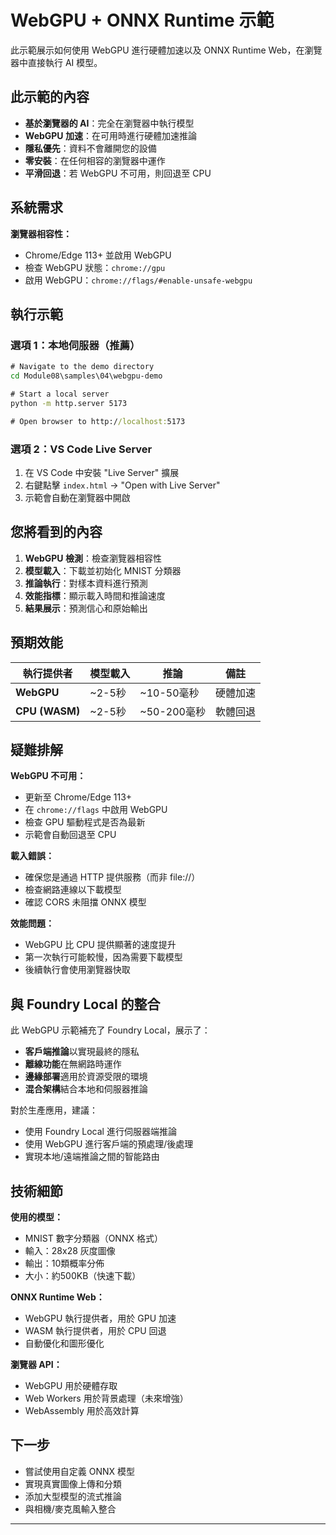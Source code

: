 <!--
CO_OP_TRANSLATOR_METADATA:
{
  "original_hash": "7a474b8e201d5316c0095cdbc3bf0555",
  "translation_date": "2025-09-24T14:31:40+00:00",
  "source_file": "Module08/samples/04/webgpu-demo/README.md",
  "language_code": "mo"
}
-->
# WebGPU + ONNX Runtime 示範

此示範展示如何使用 WebGPU 進行硬體加速以及 ONNX Runtime Web，在瀏覽器中直接執行 AI 模型。

## 此示範的內容

- **基於瀏覽器的 AI**：完全在瀏覽器中執行模型
- **WebGPU 加速**：在可用時進行硬體加速推論
- **隱私優先**：資料不會離開您的設備
- **零安裝**：在任何相容的瀏覽器中運作
- **平滑回退**：若 WebGPU 不可用，則回退至 CPU

## 系統需求

**瀏覽器相容性：**
- Chrome/Edge 113+ 並啟用 WebGPU
- 檢查 WebGPU 狀態：`chrome://gpu`
- 啟用 WebGPU：`chrome://flags/#enable-unsafe-webgpu`

## 執行示範

### 選項 1：本地伺服器（推薦）

```cmd
# Navigate to the demo directory
cd Module08\samples\04\webgpu-demo

# Start a local server
python -m http.server 5173

# Open browser to http://localhost:5173
```

### 選項 2：VS Code Live Server

1. 在 VS Code 中安裝 "Live Server" 擴展
2. 右鍵點擊 `index.html` → "Open with Live Server"
3. 示範會自動在瀏覽器中開啟

## 您將看到的內容

1. **WebGPU 檢測**：檢查瀏覽器相容性
2. **模型載入**：下載並初始化 MNIST 分類器
3. **推論執行**：對樣本資料進行預測
4. **效能指標**：顯示載入時間和推論速度
5. **結果展示**：預測信心和原始輸出

## 預期效能

| 執行提供者       | 模型載入 | 推論       | 備註               |
|-------------------|----------|------------|--------------------|
| **WebGPU**        | ~2-5秒   | ~10-50毫秒 | 硬體加速           |
| **CPU (WASM)**    | ~2-5秒   | ~50-200毫秒| 軟體回退           |

## 疑難排解

**WebGPU 不可用：**
- 更新至 Chrome/Edge 113+
- 在 `chrome://flags` 中啟用 WebGPU
- 檢查 GPU 驅動程式是否為最新
- 示範會自動回退至 CPU

**載入錯誤：**
- 確保您是通過 HTTP 提供服務（而非 file://）
- 檢查網路連線以下載模型
- 確認 CORS 未阻擋 ONNX 模型

**效能問題：**
- WebGPU 比 CPU 提供顯著的速度提升
- 第一次執行可能較慢，因為需要下載模型
- 後續執行會使用瀏覽器快取

## 與 Foundry Local 的整合

此 WebGPU 示範補充了 Foundry Local，展示了：

- **客戶端推論**以實現最終的隱私
- **離線功能**在無網路時運作  
- **邊緣部署**適用於資源受限的環境
- **混合架構**結合本地和伺服器推論

對於生產應用，建議：
- 使用 Foundry Local 進行伺服器端推論
- 使用 WebGPU 進行客戶端的預處理/後處理
- 實現本地/遠端推論之間的智能路由

## 技術細節

**使用的模型：**
- MNIST 數字分類器（ONNX 格式）
- 輸入：28x28 灰度圖像
- 輸出：10類概率分佈
- 大小：約500KB（快速下載）

**ONNX Runtime Web：**
- WebGPU 執行提供者，用於 GPU 加速
- WASM 執行提供者，用於 CPU 回退
- 自動優化和圖形優化

**瀏覽器 API：**
- WebGPU 用於硬體存取
- Web Workers 用於背景處理（未來增強）
- WebAssembly 用於高效計算

## 下一步

- 嘗試使用自定義 ONNX 模型
- 實現真實圖像上傳和分類
- 添加大型模型的流式推論
- 與相機/麥克風輸入整合

---

